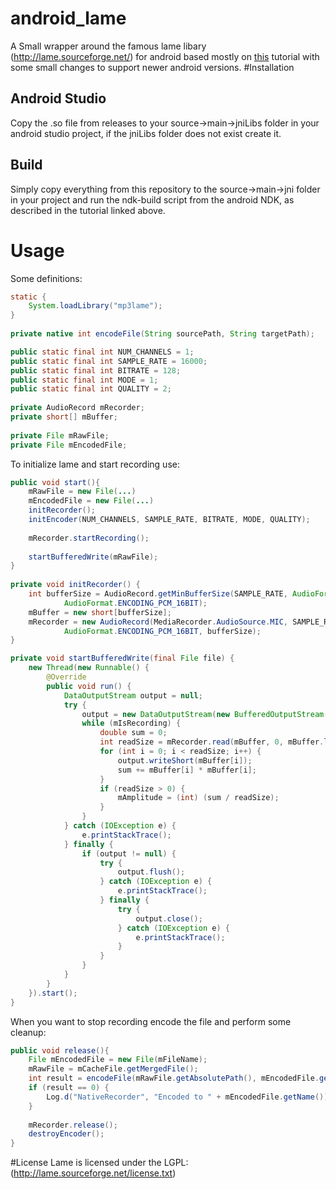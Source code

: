 # android_lame
A Small wrapper around the famous lame libary (http://lame.sourceforge.net/) for android based mostly on [this](http://developer.samsung.com/technical-doc/view.do;jsessionid=hlCGVWCRy8pwjsY5f4P8KLzPmr6fCZNvQhxGndXwRLTywbJT7vWX!404960129?v=T000000090) tutorial with some small changes to support newer android versions. 
#Installation
## Android Studio
Copy the .so file from releases to your source->main->jniLibs folder in your android studio project, if the jniLibs folder does not exist create it.
## Build
Simply copy everything from this repository to the source->main->jni folder in your project and run the ndk-build script from the android NDK, as described in the tutorial linked above.
# Usage
Some definitions:
```java
static {
    System.loadLibrary("mp3lame");
}
    
private native int encodeFile(String sourcePath, String targetPath);

public static final int NUM_CHANNELS = 1;
public static final int SAMPLE_RATE = 16000;
public static final int BITRATE = 128;
public static final int MODE = 1;
public static final int QUALITY = 2;
    
private AudioRecord mRecorder;
private short[] mBuffer;
    
private File mRawFile;
private File mEncodedFile;
```
To initialize lame and start recording use:
```java
public void start(){
    mRawFile = new File(...)
    mEncodedFile = new File(...)
    initRecorder();
    initEncoder(NUM_CHANNELS, SAMPLE_RATE, BITRATE, MODE, QUALITY);
        
    mRecorder.startRecording();
        
    startBufferedWrite(mRawFile);
}
        
private void initRecorder() {
    int bufferSize = AudioRecord.getMinBufferSize(SAMPLE_RATE, AudioFormat.CHANNEL_IN_MONO,
            AudioFormat.ENCODING_PCM_16BIT);
    mBuffer = new short[bufferSize];
    mRecorder = new AudioRecord(MediaRecorder.AudioSource.MIC, SAMPLE_RATE, AudioFormat.CHANNEL_IN_MONO,
            AudioFormat.ENCODING_PCM_16BIT, bufferSize);
}

private void startBufferedWrite(final File file) {
    new Thread(new Runnable() {
        @Override
        public void run() {
            DataOutputStream output = null;
            try {
                output = new DataOutputStream(new BufferedOutputStream(new FileOutputStream(file)));
                while (mIsRecording) {
                    double sum = 0;
                    int readSize = mRecorder.read(mBuffer, 0, mBuffer.length);
                    for (int i = 0; i < readSize; i++) {
                        output.writeShort(mBuffer[i]);
                        sum += mBuffer[i] * mBuffer[i];
                    }
                    if (readSize > 0) {
                        mAmplitude = (int) (sum / readSize);
                    }
                }
            } catch (IOException e) {
                e.printStackTrace();
            } finally {
                if (output != null) {
                    try {
                        output.flush();
                    } catch (IOException e) {
                        e.printStackTrace();
                    } finally {
                        try {
                            output.close();
                        } catch (IOException e) {
                            e.printStackTrace();
                        }
                    }
                }
            }
        }
    }).start();
}
```
When you want to stop recording encode the file and perform some cleanup:
```java
public void release(){
    File mEncodedFile = new File(mFileName);
    mRawFile = mCacheFile.getMergedFile();
    int result = encodeFile(mRawFile.getAbsolutePath(), mEncodedFile.getAbsolutePath());
    if (result == 0) {
        Log.d("NativeRecorder", "Encoded to " + mEncodedFile.getName());
    }
        
    mRecorder.release();
    destroyEncoder();
}
```
#License
Lame is licensed under the LGPL: (http://lame.sourceforge.net/license.txt)

